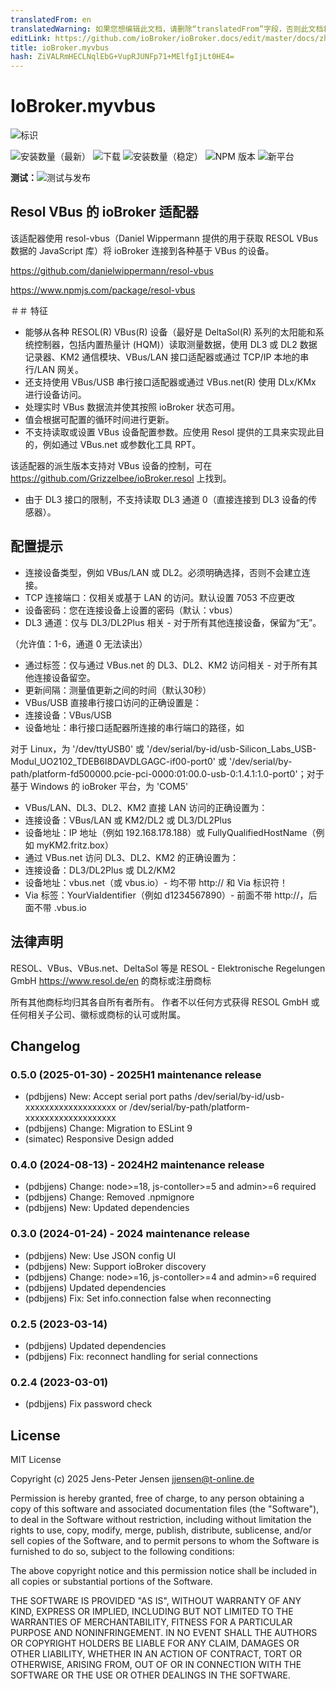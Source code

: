 ```yaml
---
translatedFrom: en
translatedWarning: 如果您想编辑此文档，请删除“translatedFrom”字段，否则此文档将再次自动翻译
editLink: https://github.com/ioBroker/ioBroker.docs/edit/master/docs/zh-cn/adapterref/iobroker.myvbus/README.md
title: ioBroker.myvbus
hash: ZiVALRmHECLNqlEbG+VupRJUNFp71+MElfgIjLt0HE4=
---
```

# IoBroker.myvbus
![标识](../../../en/adapterref/iobroker.myvbus/admin/myvbus.png)

![安装数量（最新）](http://iobroker.live/badges/myvbus-installed.svg)
![下载](https://img.shields.io/npm/dm/iobroker.myvbus.svg)
![安装数量（稳定）](http://iobroker.live/badges/myvbus-stable.svg)
![NPM 版本](https://img.shields.io/npm/v/iobroker.myvbus.svg)
![新平台](https://nodei.co/npm/iobroker.myvbus.png?downloads=true)

**测试：**![测试与发布](https://github.com/iobroker-community-adapters/iobroker.myvbus/workflows/Test%20and%20Release/badge.svg)

## Resol VBus 的 ioBroker 适配器
该适配器使用 resol-vbus（Daniel Wippermann 提供的用于获取 RESOL VBus 数据的 JavaScript 库）将 ioBroker 连接到各种基于 VBus 的设备。

<https://github.com/danielwippermann/resol-vbus>

<https://www.npmjs.com/package/resol-vbus>

＃＃ 特征
* 能够从各种 RESOL(R) VBus(R) 设备（最好是 DeltaSol(R) 系列的太阳能和系统控制器，包括内置热量计 (HQM)）读取测量数据，使用 DL3 或 DL2 数据记录器、KM2 通信模块、VBus/LAN 接口适配器或通过 TCP/IP 本地的串行/LAN 网关。
* 还支持使用 VBus/USB 串行接口适配器或通过 VBus.net(R) 使用 DLx/KMx 进行设备访问。
* 处理实时 VBus 数据流并使其按照 ioBroker 状态可用。
* 值会根据可配置的循环时间进行更新。
* 不支持读取或设置 VBus 设备配置参数。应使用 Resol 提供的工具来实现此目的，例如通过 VBus.net 或参数化工具 RPT。

该适配器的派生版本支持对 VBus 设备的控制，可在 <https://github.com/Grizzelbee/ioBroker.resol> 上找到。

* 由于 DL3 接口的限制，不支持读取 DL3 通道 0（直接连接到 DL3 设备的传感器）。

## 配置提示
* 连接设备类型，例如 VBus/LAN 或 DL2。必须明确选择，否则不会建立连接。
* TCP 连接端口：仅相关或基于 LAN 的访问。默认设置 7053 不应更改
* 设备密码：您在连接设备上设置的密码（默认：vbus）
* DL3 通道：仅与 DL3/DL2Plus 相关 - 对于所有其他连接设备，保留为“无”。

（允许值：1-6，通道 0 无法读出）

* 通过标签：仅与通过 VBus.net 的 DL3、DL2、KM2 访问相关 - 对于所有其他连接设备留空。
* 更新间隔：测量值更新之间的时间（默认30秒）
* VBus/USB 直接串行接口访问的正确设置是：
* 连接设备：VBus/USB
* 设备地址：串行接口适配器所连接的串行端口的路径，如

对于 Linux，为 '/dev/ttyUSB0' 或 '/dev/serial/by-id/usb-Silicon_Labs_USB-Modul_UO2102_TDEB6I8DAVDLGAGC-if00-port0' 或 '/dev/serial/by-path/platform-fd500000.pcie-pci-0000:01:00.0-usb-0:1.4.1:1.0-port0'；对于基于 Windows 的 ioBroker 平台，为 'COM5'

* VBus/LAN、DL3、DL2、KM2 直接 LAN 访问的正确设置为：
* 连接设备：VBus/LAN 或 KM2/DL2 或 DL3/DL2Plus
* 设备地址：IP 地址（例如 192.168.178.188）或 FullyQualifiedHostName（例如 myKM2.fritz.box）
* 通过 VBus.net 访问 DL3、DL2、KM2 的正确设置为：
* 连接设备：DL3/DL2Plus 或 DL2/KM2
* 设备地址：vbus.net（或 vbus.io）- 均不带 http:// 和 Via 标识符！
* Via 标签：YourViaIdentifier（例如 d1234567890）- 前面不带 http://，后面不带 .vbus.io

## 法律声明
RESOL、VBus、VBus.net、DeltaSol 等是 RESOL - Elektronische Regelungen GmbH <https://www.resol.de/en> 的商标或注册商标

所有其他商标均归其各自所有者所有。
作者不以任何方式获得 RESOL GmbH 或任何相关子公司、徽标或商标的认可或附属。

## Changelog
<!--
  Placeholder for the next version (at the beginning of the line):
  ### **WORK IN PROGRESS**
-->
### 0.5.0 (2025-01-30) - 2025H1 maintenance release

* (pdbjjens) New: Accept serial port paths /dev/serial/by-id/usb-xxxxxxxxxxxxxxxxxxx or /dev/serial/by-path/platform-xxxxxxxxxxxxxxxxxxx
* (pdbjjens) Change: Migration to ESLint 9
* (simatec) Responsive Design added

### 0.4.0 (2024-08-13) - 2024H2 maintenance release

* (pdbjjens) Change: node>=18, js-contoller>=5 and admin>=6 required
* (pdbjjens) Change: Removed .npmignore
* (pdbjjens) New: Updated dependencies

### 0.3.0 (2024-01-24) - 2024 maintenance release

* (pdbjjens) New: Use JSON config UI
* (pdbjjens) New: Support ioBroker discovery
* (pdbjjens) Change: node>=16, js-contoller>=4 and admin>=6 required
* (pdbjjens) Updated dependencies
* (pdbjjens) Fix: Set info.connection false when reconnecting

### 0.2.5 (2023-03-14)

* (pdbjjens) Updated dependencies
* (pdbjjens) Fix: reconnect handling for serial connections

### 0.2.4 (2023-03-01)

* (pdbjjens) Fix password check

## License

MIT License

Copyright (c) 2025 Jens-Peter Jensen <jjensen@t-online.de>

Permission is hereby granted, free of charge, to any person obtaining a copy
of this software and associated documentation files (the "Software"), to deal
in the Software without restriction, including without limitation the rights
to use, copy, modify, merge, publish, distribute, sublicense, and/or sell
copies of the Software, and to permit persons to whom the Software is
furnished to do so, subject to the following conditions:

The above copyright notice and this permission notice shall be included in all
copies or substantial portions of the Software.

THE SOFTWARE IS PROVIDED "AS IS", WITHOUT WARRANTY OF ANY KIND, EXPRESS OR
IMPLIED, INCLUDING BUT NOT LIMITED TO THE WARRANTIES OF MERCHANTABILITY,
FITNESS FOR A PARTICULAR PURPOSE AND NONINFRINGEMENT. IN NO EVENT SHALL THE
AUTHORS OR COPYRIGHT HOLDERS BE LIABLE FOR ANY CLAIM, DAMAGES OR OTHER
LIABILITY, WHETHER IN AN ACTION OF CONTRACT, TORT OR OTHERWISE, ARISING FROM,
OUT OF OR IN CONNECTION WITH THE SOFTWARE OR THE USE OR OTHER DEALINGS IN THE
SOFTWARE.